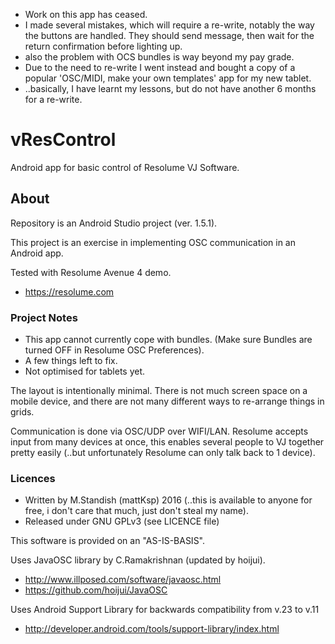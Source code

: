 * Work on this app has ceased. 
* I made several mistakes, which will require a re-write, notably the way the buttons are handled. They should send message, then wait for the return confirmation before lighting up.
* also the problem with OCS bundles is way beyond my pay grade.
* Due to the need to re-write I went instead and bought a copy of a popular 'OSC/MIDI, make your own templates' app for my new tablet. 
* ..basically, I have learnt my lessons, but do not have another 6 months for a re-write.

# vResControl

Android app for basic control of Resolume VJ Software.

## About

Repository is an Android Studio project (ver. 1.5.1).

This project is an exercise in implementing OSC communication in an Android app.

Tested with Resolume Avenue 4 demo.
* https://resolume.com

### Project Notes

* This app cannot currently cope with bundles. (Make sure Bundles are turned OFF in Resolume OSC Preferences).
* A few things left to fix.
* Not optimised for tablets yet.

The layout is intentionally minimal. There is not much screen space on a mobile device, 
and there are not many different ways to re-arrange things in grids.

Communication is done via OSC/UDP over WIFI/LAN. Resolume accepts input from many devices at once, 
this enables several people to VJ together pretty easily (..but unfortunately Resolume can only talk back to 1 device).

### Licences

* Written by M.Standish (mattKsp) 2016 (..this is available to anyone for free, i don't care that much, just don't steal my name).
* Released under GNU GPLv3 (see LICENCE file)

This software is provided on an "AS-IS-BASIS".

Uses JavaOSC library by C.Ramakrishnan (updated by hoijui).
* http://www.illposed.com/software/javaosc.html
* https://github.com/hoijui/JavaOSC

Uses Android Support Library for backwards compatibility from v.23 to v.11
* http://developer.android.com/tools/support-library/index.html
